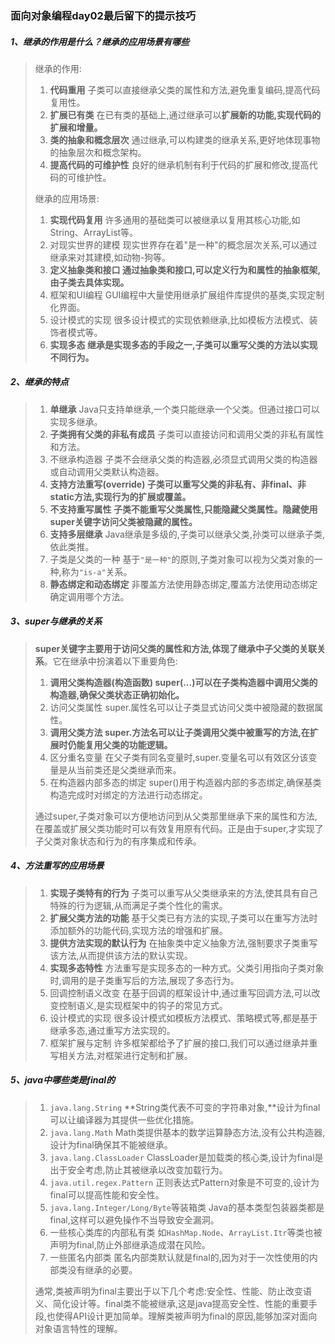 ### 面向对象编程day02最后留下的提示技巧

##### 1、继承的作用是什么？继承的应用场景有哪些

> 继承的作用:
>
> 1. **代码重用** 子类可以直接继承父类的属性和方法,避免重复编码,提高代码复用性。
> 2. **扩展已有类** 在已有类的基础上,通过继承可以**扩展新的功能,实现代码的扩展和增量。**
> 3. **类的抽象和概念层次** 通过继承,可以构建类的继承关系,更好地体现事物的抽象层次和概念架构。
> 4. **提高代码的可维护性** 良好的继承机制有利于代码的扩展和修改,提高代码的可维护性。
>
> 继承的应用场景:
>
> 1. **实现代码复用** 许多通用的基础类可以被继承以复用其核心功能,如String、ArrayList等。
> 2. 对现实世界的建模 现实世界存在着"是一种"的概念层次关系,可以通过继承来对其建模,如动物-狗等。
> 3. **定义抽象类和接口 通过抽象类和接口,可以定义行为和属性的抽象框架,由子类去具体实现。**
> 4. 框架和UI编程
>     GUI编程中大量使用继承扩展组件库提供的基类,实现定制化界面。
> 5. 设计模式的实现 很多设计模式的实现依赖继承,比如模板方法模式、装饰者模式等。
> 6. **实现多态 继承是实现多态的手段之一,子类可以重写父类的方法以实现不同行为。**

##### 2、继承的特点

> 1. **单继承** Java只支持单继承,一个类只能继承一个父类。但通过接口可以实现多继承。
> 2. **子类拥有父类的非私有成员** 子类可以直接访问和调用父类的非私有属性和方法。
> 3. 不继承构造器 子类不会继承父类的构造器,必须显式调用父类的构造器或自动调用父类默认构造器。
> 4. **支持方法重写(override) 子类可以重写父类的非私有、非final、非static方法,实现行为的扩展或覆盖。**
> 5. **不支持重写属性 子类不能重写父类属性,只能隐藏父类属性。隐藏使用super关键字访问父类被隐藏的属性。**
> 6. **支持多层继承** Java继承是多级的,子类可以继承父类,孙类可以继承子类,依此类推。
> 7. 子类是父类的一种 基于`"是一种"`的原则,子类对象可以视为父类对象的一种,称为`"is-a"`关系。
> 8. **静态绑定和动态绑定** 非覆盖方法使用静态绑定,覆盖方法使用动态绑定确定调用哪个方法。

##### 3、super与继承的关系

> **super关键字主要用于访问父类的属性和方法,体现了继承中子父类的关联关系**。它在继承中扮演着以下重要角色:
>
> 1. **调用父类构造器(构造函数) super(...)可以在子类构造器中调用父类的构造器,确保父类状态正确初始化。**
> 2. 访问父类属性 super.属性名可以让子类显式访问父类中被隐藏的数据属性。
> 3. **调用父类方法 super.方法名可以让子类调用父类中被重写的方法,在扩展时仍能复用父类的功能逻辑。**
> 4. 区分重名变量
>     在父子类有同名变量时,super.变量名可以有效区分该变量是从当前类还是父类继承而来。
> 5. 在构造器内部多态的绑定 super()用于构造器内部的多态绑定,确保基类构造完成时对绑定的方法进行动态绑定。
>
> 通过super,子类对象可以方便地访问到从父类那里继承下来的属性和方法,在覆盖或扩展父类功能时可以有效复用原有代码。正是由于super,才实现了子父类对象状态和行为的有序集成和传承。

##### 4、方法重写的应用场景

> 1. **实现子类特有的行为** 子类可以重写从父类继承来的方法,使其具有自己特殊的行为逻辑,从而满足子类个性化的需求。
> 2. **扩展父类方法的功能** 基于父类已有方法的实现,子类可以在重写方法时添加额外的功能代码,实现方法的增强和扩展。
> 3. **提供方法实现的默认行为** 在抽象类中定义抽象方法,强制要求子类重写该方法,从而提供该方法的默认实现。
> 4. **实现多态特性** 方法重写是实现多态的一种方式。父类引用指向子类对象时,调用的是子类重写后的方法,展现了多态行为。
> 5. 回调控制语义改变 在基于回调的框架设计中,通过重写回调方法,可以改变控制语义,是实现框架中的钩子的常见方式。
> 6. 设计模式的实现 很多设计模式如模板方法模式、策略模式等,都是基于继承多态,通过重写方法实现的。
> 7. 框架扩展与定制 许多框架都给予了扩展的接口,我们可以通过继承并重写相关方法,对框架进行定制和扩展。

##### 5、java中哪些类是final的

> 1. `java.lang.String` **String类代表不可变的字符串对象,**设计为final可以让编译器为其提供一些优化措施。
> 2. `java.lang.Math` Math类提供基本的数学运算静态方法,没有公共构造器,设计为final确保其不能被继承。
> 3. `java.lang.ClassLoader` ClassLoader是加载类的核心类,设计为final是出于安全考虑,防止其被继承以改变加载行为。
> 4. `java.util.regex.Pattern` 正则表达式Pattern对象是不可变的,设计为final可以提高性能和安全性。
> 5. `java.lang.Integer/Long/Byte`等装箱类 Java的基本类型包装器类都是final,这样可以避免操作不当导致安全漏洞。
> 6. 一些核心类库的内部私有类 如`HashMap.Node`、`ArrayList.Itr`等类也被声明为final,防止外部继承造成潜在风险。
> 7. 一些匿名内部类 匿名内部类默认就是final的,因为对于一次性使用的内部类没有继承的必要。
>
> 通常,类被声明为final主要出于以下几个考虑:安全性、性能、防止改变语义、简化设计等。final类不能被继承,这是java提高安全性、性能的重要手段,也使得API设计更加简单。理解类被声明为final的原因,能够加深对面向对象语言特性的理解。